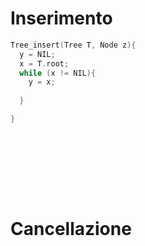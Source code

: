 # Inserimento

```cpp
Tree_insert(Tree T, Node z){
  y = NIL;
  x = T.root;
  while (x != NIL){
    y = x;
      
  }

}










```

# Cancellazione 
